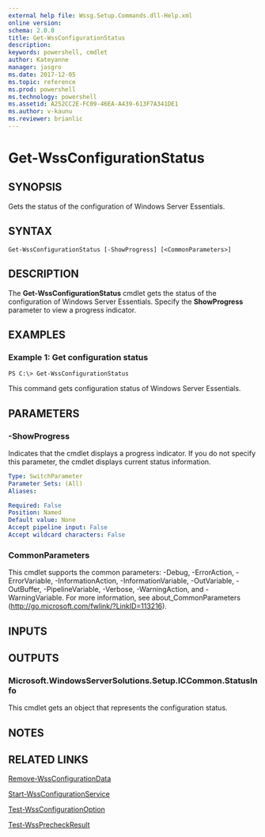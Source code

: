 ```yaml
---
external help file: Wssg.Setup.Commands.dll-Help.xml
online version: 
schema: 2.0.0
title: Get-WssConfigurationStatus
description: 
keywords: powershell, cmdlet
author: Kateyanne
manager: jasgro
ms.date: 2017-12-05
ms.topic: reference
ms.prod: powershell
ms.technology: powershell
ms.assetid: A252CC2E-FC09-46EA-A439-613F7A341DE1
ms.author: v-kaunu
ms.reviewer: brianlic
---
```


# Get-WssConfigurationStatus

## SYNOPSIS
Gets the status of the configuration of Windows Server Essentials.

## SYNTAX

```
Get-WssConfigurationStatus [-ShowProgress] [<CommonParameters>]
```

## DESCRIPTION
The **Get-WssConfigurationStatus** cmdlet gets the status of the configuration of Windows Server Essentials.
Specify the **ShowProgress** parameter to view a progress indicator.

## EXAMPLES

### Example 1: Get configuration status
```
PS C:\> Get-WssConfigurationStatus
```

This command gets configuration status of Windows Server Essentials.

## PARAMETERS

### -ShowProgress
Indicates that the cmdlet displays a progress indicator.
If you do not specify this parameter, the cmdlet displays current status information.

```yaml
Type: SwitchParameter
Parameter Sets: (All)
Aliases: 

Required: False
Position: Named
Default value: None
Accept pipeline input: False
Accept wildcard characters: False
```

### CommonParameters
This cmdlet supports the common parameters: -Debug, -ErrorAction, -ErrorVariable, -InformationAction, -InformationVariable, -OutVariable, -OutBuffer, -PipelineVariable, -Verbose, -WarningAction, and -WarningVariable. For more information, see about_CommonParameters (http://go.microsoft.com/fwlink/?LinkID=113216).

## INPUTS

## OUTPUTS

### Microsoft.WindowsServerSolutions.Setup.ICCommon.StatusInfo
This cmdlet gets an object that represents the configuration status.

## NOTES

## RELATED LINKS

[Remove-WssConfigurationData](./Remove-WssConfigurationData.md)

[Start-WssConfigurationService](./Start-WssConfigurationService.md)

[Test-WssConfigurationOption](./Test-WssConfigurationOption.md)

[Test-WssPrecheckResult](./Test-WssPrecheckResult.md)

